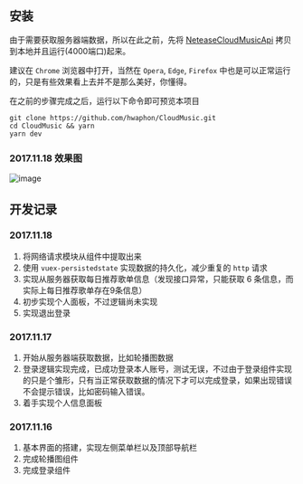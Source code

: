 ## 安装

由于需要获取服务器端数据，所以在此之前，先将 [NeteaseCloudMusicApi](https://github.com/hwaphon/NeteaseCloudMusicApi) 拷贝到本地并且运行(4000端口)起来。

建议在 `Chrome` 浏览器中打开，当然在 `Opera`, `Edge`, `Firefox` 中也是可以正常运行的，只是有些效果看上去并不是那么美好，你懂得。

在之前的步骤完成之后，运行以下命令即可预览本项目

    git clone https://github.com/hwaphon/CloudMusic.git
    cd CloudMusic && yarn
    yarn dev

### 2017.11.18 效果图

![image](http://ozg83iln2.bkt.clouddn.com/first.jpg)

## 开发记录

### 2017.11.18

1. 将网络请求模块从组件中提取出来
2. 使用 `vuex-persistedstate` 实现数据的持久化，减少重复的 `http` 请求
3. 实现从服务器获取每日推荐歌单信息（发现接口异常，只能获取 6 条信息，而实际上每日推荐歌单存在9条信息）
4. 初步实现个人面板，不过逻辑尚未实现
5. 实现退出登录


### 2017.11.17

1. 开始从服务器端获取数据，比如轮播图数据
2. 登录逻辑实现完成，已成功登录本人账号，测试无误，不过由于登录组件实现的只是个雏形，只有当正常获取数据的情况下才可以完成登录，如果出现错误不会提示错误，比如密码输入错误。
3. 着手实现个人信息面板

### 2017.11.16

1. 基本界面的搭建，实现左侧菜单栏以及顶部导航栏
2. 完成轮播图组件
3. 完成登录组件


